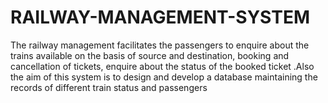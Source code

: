 # RAILWAY-MANAGEMENT-SYSTEM
The railway management facilitates the passengers to enquire about the trains available on the basis of source and destination, booking and cancellation of tickets, enquire about the status of the booked ticket .Also the aim of this system is to design and develop a database maintaining the records of different train status and passengers
